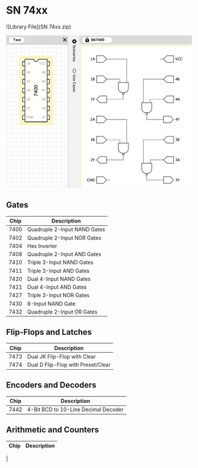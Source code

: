 # SN 74xx

![Library File](SN 74xx.zip)

![](SN74xx.png)

## Gates

| Chip   | Description
| ------ | -------------------------------------------
| 7400   | Quadruple 2-Input NAND Gates
| 7402   | Quadruple 2-Input NOR Gates
| 7404   | Hex Inverter
| 7408   | Quadruple 2-Input AND Gates
| 7410   | Triple 3-Input NAND Gates
| 7411   | Triple 3-Input AND Gates
| 7420   | Dual 4-Input NAND Gates
| 7421   | Dual 4-Input AND Gates
| 7427   | Triple 3-Input NOR Gates
| 7430   | 8-Input NAND Gate
| 7432   | Quadruple 2-Input OR Gates

## Flip-Flops and Latches

| Chip   | Description
| ------ | -------------------------------------------
| 7473   | Dual JK Flip-Flop with Clear
| 7474   | Dual D Flip-Flop with Preset/Clear

## Encoders and Decoders

| Chip   | Description
| -------| -------------------------------------------
| 7442   | 4-Bit BCD to 10-Line Decimal Decoder

## Arithmetic and Counters

| Chip                                   | Description
| -------------------------------------- | -------------------------------------------
| 
